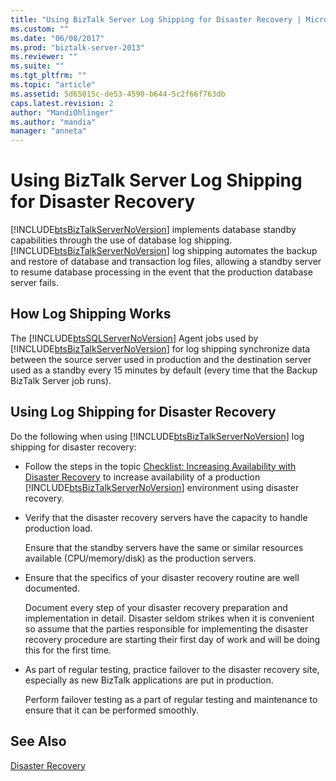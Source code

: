 ```yaml
---
title: "Using BizTalk Server Log Shipping for Disaster Recovery | Microsoft Docs"
ms.custom: ""
ms.date: "06/08/2017"
ms.prod: "biztalk-server-2013"
ms.reviewer: ""
ms.suite: ""
ms.tgt_pltfrm: ""
ms.topic: "article"
ms.assetid: 5d65015c-de53-4590-b644-5c2f66f763db
caps.latest.revision: 2
author: "MandiOhlinger"
ms.author: "mandia"
manager: "anneta"
---
```

# Using BizTalk Server Log Shipping for Disaster Recovery
[!INCLUDE[btsBizTalkServerNoVersion](../includes/btsbiztalkservernoversion-md.md)] implements database standby capabilities through the use of database log shipping. [!INCLUDE[btsBizTalkServerNoVersion](../includes/btsbiztalkservernoversion-md.md)] log shipping automates the backup and restore of database and transaction log files, allowing a standby server to resume database processing in the event that the production database server fails.  
  
## How Log Shipping Works  
 The [!INCLUDE[btsSQLServerNoVersion](../includes/btssqlservernoversion-md.md)] Agent jobs used by [!INCLUDE[btsBizTalkServerNoVersion](../includes/btsbiztalkservernoversion-md.md)] for log shipping synchronize data between the source server used in production and the destination server used as a standby every 15 minutes by default (every time that the Backup BizTalk Server job runs).  
  
## Using Log Shipping for Disaster Recovery  
 Do the following when using [!INCLUDE[btsBizTalkServerNoVersion](../includes/btsbiztalkservernoversion-md.md)] log shipping for disaster recovery:  
  
-   Follow the steps in the topic [Checklist: Increasing Availability with Disaster Recovery](../technical-guides/checklist-increasing-availability-with-disaster-recovery.md) to increase availability of a production [!INCLUDE[btsBizTalkServerNoVersion](../includes/btsbiztalkservernoversion-md.md)] environment using disaster recovery.  
  
-   Verify that the disaster recovery servers have the capacity to handle production load.  
  
     Ensure that the standby servers have the same or similar resources available (CPU/memory/disk) as the production servers.  
  
-   Ensure that the specifics of your disaster recovery routine are well documented.  
  
     Document every step of your disaster recovery preparation and implementation in detail. Disaster seldom strikes when it is convenient so assume that the parties responsible for implementing the disaster recovery procedure are starting their first day of work and will be doing this for the first time.  
  
-   As part of regular testing, practice failover to the disaster recovery site, especially as new BizTalk applications are put in production.  
  
     Perform failover testing as a part of regular testing and maintenance to ensure that it can be performed smoothly.  
  
## See Also  
 [Disaster Recovery](../technical-guides/disaster-recovery.md)